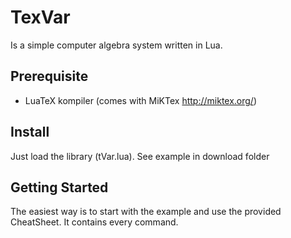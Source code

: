 # TexVar
Is a simple computer algebra system written in Lua.
## Prerequisite
* LuaTeX kompiler (comes with MiKTex http://miktex.org/)
## Install
Just load the library (tVar.lua).
See example in download folder
## Getting Started
The easiest way is to start with the example and use the provided CheatSheet. It contains every command.
